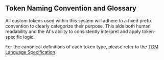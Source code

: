 ## Token Naming Convention and Glossary

All custom tokens used within this system will adhere to a fixed prefix convention to clearly categorize their purpose. This aids both human readability and the AI's ability to consistently interpret and apply token-specific logic.

For the canonical definitions of each token type, please refer to the [TDM Language Specification](TDM_Language_Specification.md).
